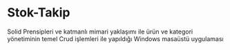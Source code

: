 # Stok-Takip
Solid Prensipleri ve katmanlı mimari yaklaşımı ile ürün ve kategori yönetiminin temel Crud işlemleri ile yapıldığı Windows masaüstü uygulaması
